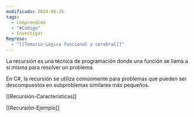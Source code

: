 ```yaml
---
modificado: 2024-08-25
tags:
  - Comprendido
  - "#Codigo"
  - Investigar
Regreso:
  - "[[Temario-Lógica funcional y cerebral]]"
---
```

La recursión es una técnica de programación donde una función se llama a sí misma para resolver un problema. 

En C#, la recursión se utiliza comúnmente para problemas que pueden ser descompuestos en subproblemas similares más pequeños.

[[Recursión-Características]]

[[Recursión-Ejemplo]]
